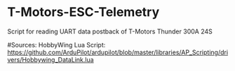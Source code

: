# T-Motors-ESC-Telemetry
Script for reading UART data postback of T-Motors Thunder 300A 24S

#Sources:
HobbyWing Lua Script: https://github.com/ArduPilot/ardupilot/blob/master/libraries/AP_Scripting/drivers/Hobbywing_DataLink.lua
